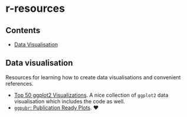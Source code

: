 # r-resources

## **Contents**

- [Data Visualisation](#data-visualisation)

## Data visualisation

Resources for learning how to create data visualisations and convenient references.

- [Top 50 ggplot2 Visualizations](http://r-statistics.co/Top50-Ggplot2-Visualizations-MasterList-R-Code.html). A nice collection of `ggplot2` data visualisation which includes the code as well.
- [`ggpubr`: Publication Ready Plots](http://www.sthda.com/english/articles/24-ggpubr-publication-ready-plots/). :heart:


